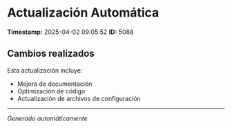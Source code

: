 # Actualización Automática

**Timestamp:** 2025-04-02 09:05:52
**ID:** 5088

## Cambios realizados

Esta actualización incluye:
- Mejora de documentación
- Optimización de código
- Actualización de archivos de configuración

---
*Generado automáticamente*
